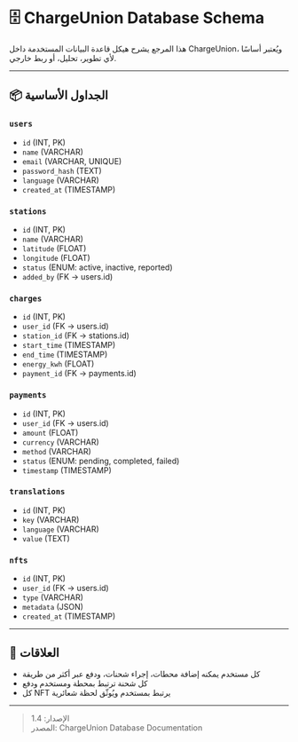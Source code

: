 # 🗄️ ChargeUnion Database Schema

هذا المرجع يشرح هيكل قاعدة البيانات المستخدمة داخل ChargeUnion، ويُعتبر أساسًا لأي تطوير، تحليل، أو ربط خارجي.

---

## 📦 الجداول الأساسية

### `users`
- `id` (INT, PK)
- `name` (VARCHAR)
- `email` (VARCHAR, UNIQUE)
- `password_hash` (TEXT)
- `language` (VARCHAR)
- `created_at` (TIMESTAMP)

### `stations`
- `id` (INT, PK)
- `name` (VARCHAR)
- `latitude` (FLOAT)
- `longitude` (FLOAT)
- `status` (ENUM: active, inactive, reported)
- `added_by` (FK → users.id)

### `charges`
- `id` (INT, PK)
- `user_id` (FK → users.id)
- `station_id` (FK → stations.id)
- `start_time` (TIMESTAMP)
- `end_time` (TIMESTAMP)
- `energy_kwh` (FLOAT)
- `payment_id` (FK → payments.id)

### `payments`
- `id` (INT, PK)
- `user_id` (FK → users.id)
- `amount` (FLOAT)
- `currency` (VARCHAR)
- `method` (VARCHAR)
- `status` (ENUM: pending, completed, failed)
- `timestamp` (TIMESTAMP)

### `translations`
- `id` (INT, PK)
- `key` (VARCHAR)
- `language` (VARCHAR)
- `value` (TEXT)

### `nfts`
- `id` (INT, PK)
- `user_id` (FK → users.id)
- `type` (VARCHAR)
- `metadata` (JSON)
- `created_at` (TIMESTAMP)

---

## 🔗 العلاقات

- كل مستخدم يمكنه إضافة محطات، إجراء شحنات، ودفع عبر أكثر من طريقة  
- كل شحنة ترتبط بمحطة ومستخدم ودفع  
- كل NFT يرتبط بمستخدم ويُوثّق لحظة شعائرية

---

> الإصدار: 1.4  
> المصدر: ChargeUnion Database Documentation
